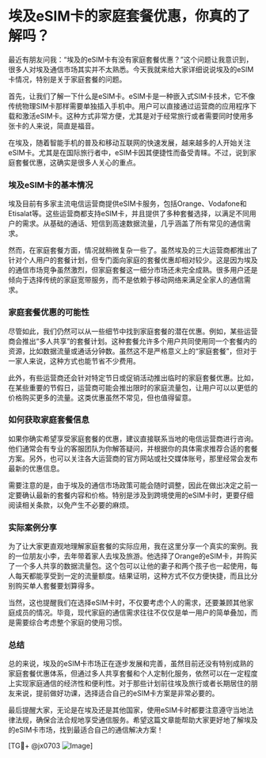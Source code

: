 # 埃及eSIM卡的家庭套餐优惠，你真的了解吗？

最近有朋友问我：“埃及的eSIM卡有没有家庭套餐优惠？”这个问题让我意识到，很多人对埃及通信市场其实并不太熟悉。今天我就来给大家详细说说埃及的eSIM卡情况，特别是关于家庭套餐的问题。

首先，让我们了解一下什么是eSIM卡。eSIM卡是一种嵌入式SIM卡技术，它不像传统物理SIM卡那样需要单独插入手机中。用户可以直接通过运营商的应用程序下载和激活eSIM卡。这种方式非常方便，尤其是对于经常旅行或者需要同时使用多张卡的人来说，简直是福音。

在埃及，随着智能手机的普及和移动互联网的快速发展，越来越多的人开始关注eSIM卡。尤其是在国际旅行者中，eSIM卡因其便捷性而备受青睐。不过，说到家庭套餐优惠，这确实是很多人关心的重点。

### 埃及eSIM卡的基本情况

埃及目前有多家主流电信运营商提供eSIM卡服务，包括Orange、Vodafone和Etisalat等。这些运营商都支持eSIM卡，并且提供了多种套餐选择，以满足不同用户的需求。从基础的通话、短信到高速数据流量，几乎涵盖了所有常见的通信需求。

然而，在家庭套餐方面，情况就稍微复杂一些了。虽然埃及的三大运营商都推出了针对个人用户的套餐计划，但专门面向家庭的套餐优惠却相对较少。这是因为埃及的通信市场竞争虽然激烈，但家庭套餐这一细分市场还未完全成熟。很多用户还是倾向于选择传统的家庭宽带服务，而不是依赖于移动网络来满足全家人的通信需求。

### 家庭套餐优惠的可能性

尽管如此，我们仍然可以从一些细节中找到家庭套餐的潜在优惠。例如，某些运营商会推出“多人共享”的套餐计划。这种套餐允许多个用户共同使用同一个套餐内的资源，比如数据流量或通话分钟数。虽然这不是严格意义上的“家庭套餐”，但对于一家人来说，这种方式也能节省不少费用。

此外，有些运营商还会针对特定节日或促销活动推出临时的家庭套餐优惠。比如，在某些重要的节假日，运营商可能会推出限时的家庭流量包，让用户可以以更低的价格购买更多的流量。这类优惠虽然不常见，但也值得留意。

### 如何获取家庭套餐信息

如果你确实希望享受家庭套餐的优惠，建议直接联系当地的电信运营商进行咨询。他们通常会有专业的客服团队为你解答疑问，并根据你的具体需求推荐合适的套餐方案。另外，也可以关注各大运营商的官方网站或社交媒体账号，那里经常会发布最新的优惠信息。

需要注意的是，由于埃及的通信市场政策可能会随时调整，因此在做出决定之前一定要确认最新的套餐内容和价格。特别是涉及到跨境使用的eSIM卡时，更要仔细阅读相关条款，以免产生不必要的麻烦。

### 实际案例分享

为了让大家更直观地理解家庭套餐的实际应用，我在这里分享一个真实的案例。我的一位朋友小李，去年带着家人去埃及旅游。他选择了Orange的eSIM卡，并购买了一个多人共享的数据流量包。这个包可以让他的妻子和两个孩子也一起使用，每人每天都能享受到一定的流量额度。结果证明，这种方式不仅方便快捷，而且比分别购买单人套餐要划算得多。

当然，这也提醒我们在选择eSIM卡时，不仅要考虑个人的需求，还要兼顾其他家庭成员的情况。毕竟，现代家庭的通信需求往往不仅仅是单一用户的简单叠加，而是需要综合考虑整个家庭的使用习惯。

### 总结

总的来说，埃及的eSIM卡市场正在逐步发展和完善，虽然目前还没有特别成熟的家庭套餐优惠体系，但通过多人共享套餐和个人定制化服务，依然可以在一定程度上实现家庭通信的经济性和便利性。对于那些计划前往埃及旅行或者长期居住的朋友来说，提前做好功课，选择适合自己的eSIM卡方案是非常必要的。

最后提醒大家，无论是在埃及还是其他国家，使用eSIM卡时都要注意遵守当地法律法规，确保合法合规地享受通信服务。希望这篇文章能帮助大家更好地了解埃及的eSIM卡市场，找到最适合自己的通信解决方案！

[TG💪+ @jx0703 ![Image](https://github.com/user-attachments/assets/dbca1d08-cadb-493c-b0ec-ad6f7a83f270)]